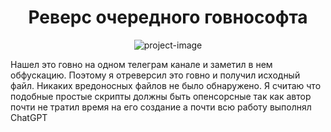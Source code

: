 <h1 align="center" id="title">Реверс очередного говнософта</h1>

<p align="center"><img src="https://i.imgur.com/A6ogzDo.png" alt="project-image"></p>

<p id="description">Нашел это говно на одном телеграм канале и заметил в нем обфускацию. Поэтому я отреверсил это говно и получил исходный файл. Никаких вредоносных файлов не было обнаружено. Я считаю что подобные простые скрипты должны быть опенсорсные так как автор почти не тратил время на его создание а почти всю работу выполнял ChatGPT</p>
